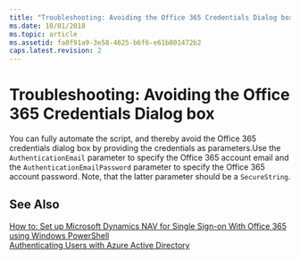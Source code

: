 ```yaml
---
title: "Troubleshooting: Avoiding the Office 365 Credentials Dialog box"
ms.date: 10/01/2018
ms.topic: article
ms.assetid: fa0f91a9-3e58-4625-b6f6-e61b801472b2
caps.latest.revision: 2
---
```

# Troubleshooting: Avoiding the Office 365 Credentials Dialog box
You can fully automate the script, and thereby avoid the Office 365 credentials dialog box by providing the credentials as parameters.Use the `AuthenticationEmail` parameter to specify the Office 365 account email and the `AuthenticationEmailPassword` parameter to specify the Office 365 account password. Note, that the latter parameter should be a `SecureString`.  
  
## See Also  
 [How to: Set up Microsoft Dynamics NAV for Single Sign-on With Office 365 using Windows PowerShell](How-to--Set-up-Microsoft-Dynamics-NAV-for-Single-Sign-on-With-Office-365-using-Windows-PowerShell.md)   
 [Authenticating Users with Azure Active Directory](Authenticating-Users-with-Azure-Active-Directory.md)
